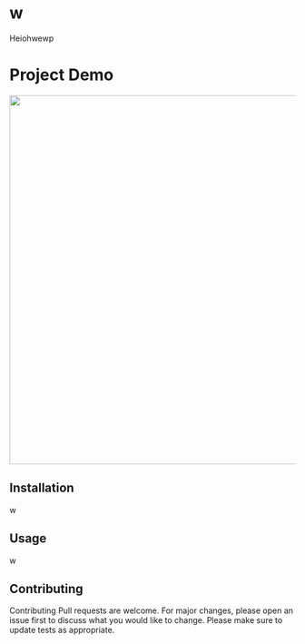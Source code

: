 # w
Heiohwewp

# Project Demo

<img src="https://images8.alphacoders.com/430/thumb-1920-430944.jpg" align="center" width="650px">

## Installation

<p>w</p>

## Usage
<p>w</p>

## Contributing 
Contributing
Pull requests are welcome. For major changes, please open an issue first to discuss what you would like to change.
Please make sure to update tests as appropriate.
